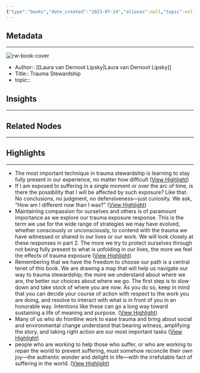 ```yaml
---
{"type":"books","date_created":"2023-07-14","aliases":null,"topic":null,"url":null,"layout":null,"banner":null,"dg-publish":true,"tags":null,"permalink":"/300-biblio/100-books/trauma-stewardship/","dgPassFrontmatter":true,"created":"2023-10-20T12:44:19.000-05:00","updated":"2023-10-20T12:44:19.000-05:00"}
---
```


## Metadata
---
![rw-book-cover](https://readwise-assets.s3.amazonaws.com/media/reader/parsed_document_assets/32256680/cover-cover.jpeg)
- Author:: [[Laura van Dernoot Lipsky\|Laura van Dernoot Lipsky]]
- Title:: Trauma Stewardship
- topic::  



## Insights
---
## Related Nodes
---

## Highlights 
---
- The most important technique in trauma stewardship is learning to stay fully present in our experience, no matter how difficult ([View Highlight](https://read.readwise.io/read/01gwmst9kx54x2mzx6h91qtbxn))
- If I am exposed to suffering in a single moment or over the arc of time, is there the possibility that I will be affected by such exposure? Like that. No conclusions, no judgment, no defensiveness—just curiosity. We ask, “How am I different now than I was?” ([View Highlight](https://read.readwise.io/read/01gwmsy5cpmwb5qr8pqfrgcs39))
- Maintaining compassion for ourselves and others is of paramount importance as we explore our trauma exposure response. This is the term we use for the wide range of strategies we may have evolved, whether consciously or unconsciously, to contend with the trauma we have witnessed or shared in our lives or our work. We will look closely at these responses in part 2. The more we try to protect ourselves through not being fully present to what is unfolding in our lives, the more we feel the effects of trauma exposure ([View Highlight](https://read.readwise.io/read/01gwmx5ab5kjqqqv032pv3pcga))
- Remembering that we have the freedom to choose our path is a central tenet of this book. We are drawing a map that will help us navigate our way to trauma stewardship; the more we understand about where we are, the better our choices about where we go. The first step is to slow down and take stock of where you are now. As you do so, keep in mind that you can decide your course of action with respect to the work you are doing, and resolve to interact with what is in front of you in an honorable way. Intentions like these can go a long way toward sustaining a life of meaning and purpose. ([View Highlight](https://read.readwise.io/read/01gwmx6zrt4gxhtazeyx00qrw6))
- Many of us who do frontline work to ease trauma and bring about social and environmental change understand that bearing witness, amplifying the story, and taking right action are our most important tasks ([View Highlight](https://read.readwise.io/read/01h5a341ctk011pp2qsw33z21h))
- people who are working to help those who suffer, or who are working to repair the world to prevent suffering, must somehow reconcile their own joy—the authentic wonder and delight in life—with the irrefutable fact of suffering in the world. ([View Highlight](https://read.readwise.io/read/01h5a36fw434h1ag405ctc9w0n))
